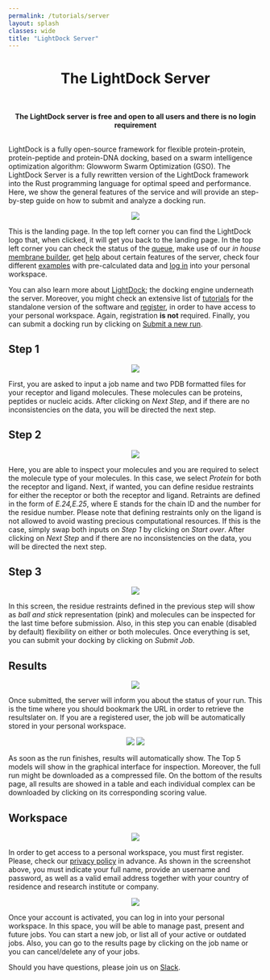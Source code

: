 ```yaml
---
permalink: /tutorials/server
layout: splash
classes: wide
title: "LightDock Server"
---
```


<center><h1 style="margin-top:40px">The LightDock Server</h1></center><br>

**<center>The LightDock server is free and open to all users and there is no login requirement</center><br>**


LightDock is a fully open-source framework for flexible protein-protein, protein-peptide and protein-DNA docking, based on a swarm intelligence optimization algorithm: Glowworm Swarm Optimization (GSO). The LightDock Server is a fully rewritten version of the LightDock framework into the Rust programming language for optimal speed and performance. Here, we show the general features of the service and will provide an step-by-step guide on how to submit and analyze a docking run. 


<center>
    <img src="/tutorials/server/images/landing-page.png">
</center>

This is the landing page. In the top left corner you can find the LightDock logo that, when clicked, it will get you back to the landing page. In the top left corner you can check the status of the [queue](https://server.lightdock.org/job/queue), make use of our *in house* [membrane builder](https://server.lightdock.org/membranator), get [help](https://server.lightdock.org/help) about certain features of the server, check four different [examples](https://server.lightdock.org/examples) with pre-calculated data and [log in](https://server.lightdock.org/auth/login) into your personal workspace.

You can also learn more about [LightDock](https://lightdock.org/); the docking engine underneath the server. Moreover, you might check an extensive list of [tutorials](https://lightdock.org/tutorials) for the standalone version of the software and [register](https://server.lightdock.org/auth/register), in order to have access to your personal workspace. Again, registration **is not** required. Finally, you can submit a docking run by clicking on [Submit a new run](https://server.lightdock.org/job/quick/step/1).


## Step 1

<center>
    <img src="/tutorials/server/images/step_1.png">
</center>


First, you are asked to input a job name and two PDB formatted files for your receptor and ligand molecules. These molecules can be proteins, peptides or nucleic acids. After clicking on *Next Step*, and if there are no inconsistencies on the data, you will be directed the next step.


## Step 2

<center>
    <img src="/tutorials/server/images/step_2.png">
</center>


Here, you are able to inspect your molecules and you are required to select the molecule type of your molecules. In this case, we select *Protein* for both the receptor and ligand. Next, if wanted, you can define residue restraints for either the receptor or both the receptor and ligand. Retraints are defined in the form of *E.24,E.25*, where E stands for the chain ID and the number for the residue number. Please note that defining restraints only on the ligand is not allowed to avoid wasting precious computational resources. If this is the case, simply swap both inputs on *Step 1* by clicking on *Start over*. After clicking on *Next Step* and if there are no inconsistencies on the data, you will be directed the next step.


## Step 3


<center>
    <img src="/tutorials/server/images/step_3.png">
</center>


In this screen, the residue restraints defined in the previous step will show as *ball and stick* representation (pink) and molecules can be inspected for the last time before submission. Also, in this step you can enable (disabled by default) flexibility on either or both molecules. Once everything is set, you can submit your docking by clicking on *Submit Job*.


## Results


<center>
    <img src="/tutorials/server/images/running.png">
</center>


Once submitted, the server will inform you about the status of your run. This is the time where you should bookmark the URL in order to retrieve the resultslater on. If you are a registered user, the job will be automatically stored in your personal workspace.


<center>
    <img src="/tutorials/server/images/finished_1.png">
    <img src="/tutorials/server/images/finished_2.png">
</center>


As soon as the run finishes, results will automatically show. The Top 5 models will show in the graphical interface for inspection. Moreover, the full run might be downloaded as a compressed file. On the bottom of the results page, all results are showed in a table and each individual complex can be downloaded by clicking on its corresponding scoring value. 


## Workspace


<center>
    <img src="/tutorials/server/images/registration.png">
</center>


In order to get access to a personal workspace, you must first register. Please, check our [privacy policy](https://server.lightdock.org/privacy_policy) in advance. As shown in the screenshot above, you must indicate your full name, provide an username and password, as well as a valid email address together with your country of residence and research institute or company. 


<center>
    <img src="/tutorials/server/images/workspace.png">
</center>


Once your account is activated, you can log in into your personal workspace. In this space, you will be able to manage past, present and future jobs. You can start a new job, or list all of your active or outdated jobs. Also, you can go to the results page by clicking on the job name or you can cancel/delete any of your jobs. 


Should you have questions, please join us on [Slack](https://join.slack.com/t/lightdock/shared_invite/zt-14ezmx2hv-Opr3OgN99~5OfSWeNmUl2A).
